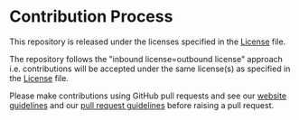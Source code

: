 # Contribution Process

This repository is released under the licenses specified in the [License][license-file] file.

The repository follows the "inbound license=outbound license" approach i.e.
contributions will be accepted under the same license(s) as specified in the
[License][license-file] file.

Please make contributions using GitHub pull requests and see our [website guidelines][website-guidelines] and our
[pull request guidelines][pr-guidelines] before raising a pull request.

[license-file]: LICENSE.md
[pr-guidelines]: docs/pr-guidelines.md
[website-guidelines]: https://os.mbed.com/docs/mbed-linux-os/latest/develop-mbl/contribution-guidelines.html
